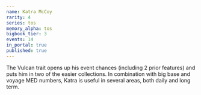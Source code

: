 ```yaml
---
name: Katra McCoy
rarity: 4
series: tos
memory_alpha: tos
bigbook_tier: 3
events: 14
in_portal: true
published: true
---
```


The Vulcan trait opens up his event chances (including 2 prior features) and puts him in two of the easier collections. In combination with big base and voyage MED numbers, Katra is useful in several areas, both daily and long term.

